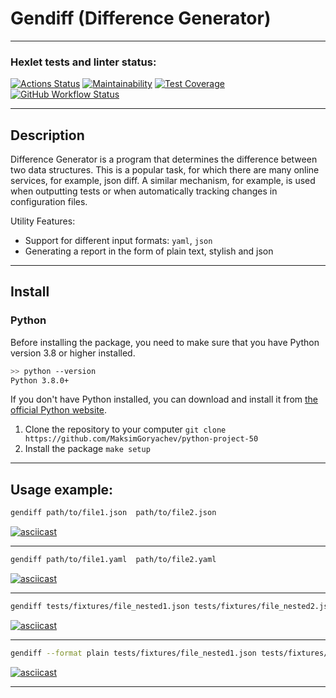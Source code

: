 # Gendiff (Difference Generator)

---

### Hexlet tests and linter status:
[![Actions Status](https://github.com/MaksimGoryachev/python-project-50/actions/workflows/hexlet-check.yml/badge.svg)](https://github.com/MaksimGoryachev/python-project-50/actions)
[![Maintainability](https://api.codeclimate.com/v1/badges/be6c6ad11b42d051d4c4/maintainability)](https://codeclimate.com/github/MaksimGoryachev/python-project-50/maintainability)
[![Test Coverage](https://api.codeclimate.com/v1/badges/be6c6ad11b42d051d4c4/test_coverage)](https://codeclimate.com/github/MaksimGoryachev/python-project-50/test_coverage)
[![GitHub Workflow Status](https://github.com/MaksimGoryachev/python-project-50/actions/workflows/pyci-check.yml/badge.svg)](https://github.com/MaksimGoryachev/python-project-50/actions/workflows/pyci-check.yml)

---

## Description

Difference Generator is a program that determines the difference between two data structures. This is a popular task, for which there are many online services, for example, json diff. A similar mechanism, for example, is used when outputting tests or when automatically tracking changes in configuration files.

Utility Features:

* Support for different input formats: `yaml`, `json`
* Generating a report in the form of plain text, stylish and json

---

## Install

### Python

Before installing the package, you need to make sure that you have Python version 3.8 or higher installed.

```bash
>> python --version
Python 3.8.0+
```
If you don't have Python installed, you can download and install it
from [the official Python website](https://www.python.org/downloads/).


1. Clone the repository to your computer `git clone https://github.com/MaksimGoryachev/python-project-50`
2. Install the package `make setup`
---

## Usage example:

```sh
gendiff path/to/file1.json  path/to/file2.json
```

[![asciicast](https://asciinema.org/a/wYWZIa1YtvZc2KKFE0OQ4k6nU.svg)](https://asciinema.org/a/wYWZIa1YtvZc2KKFE0OQ4k6nU)

---

```sh
gendiff path/to/file1.yaml  path/to/file2.yaml
```
[![asciicast](https://asciinema.org/a/5Z6aMLJ3iP2BQ0PDnXTvC3ppy.svg)](https://asciinema.org/a/5Z6aMLJ3iP2BQ0PDnXTvC3ppy)

---

```sh
gendiff tests/fixtures/file_nested1.json tests/fixtures/file_nested2.json 
```
[![asciicast](https://asciinema.org/a/iAM3d0QeM2zrSvBvwx9JZHASQ.svg)](https://asciinema.org/a/iAM3d0QeM2zrSvBvwx9JZHASQ)

---

```sh
gendiff --format plain tests/fixtures/file_nested1.json tests/fixtures/file_nested2.json

```
[![asciicast](https://asciinema.org/a/Pjxw2dWtPCx2Kpq2mIW0mBAl2.svg)](https://asciinema.org/a/Pjxw2dWtPCx2Kpq2mIW0mBAl2)

---